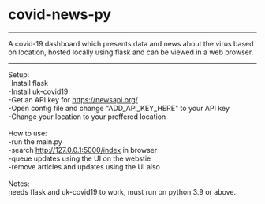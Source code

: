 # covid-news-py
***************
A covid-19 dashboard which presents data and news about the virus based on location, hosted locally using flask and can be viewed in a web browser.
***************

Setup:                                                                <br>
-Install flask                                                        <br>
-Install uk-covid19                                                   <br>
-Get an API key for https://newsapi.org/                              <br>
-Open config file and change "ADD_API_KEY_HERE" to your API key       <br>
-Change your location to your preffered location                      <br>
                                                                      <br>
How to use:                                                           <br>
-run the main.py                                                      <br>
-search http://127.0.0.1:5000/index in browser                        <br>
-queue updates using the UI on the webstie                            <br>
-remove articles and updates using the UI also                        <br>
                                                                      <br>
Notes:                                                                <br>
needs flask and uk-covid19 to work, must run on python 3.9 or above.  <br>
